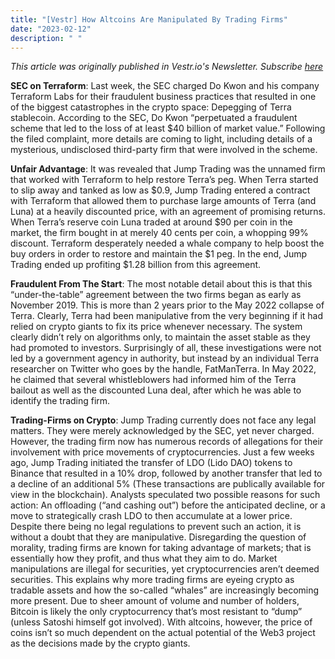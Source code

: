 ```yaml
---
title: "[Vestr] How Altcoins Are Manipulated By Trading Firms"
date: "2023-02-12"
description: " "
---
```


<i>This article was originally published in Vestr.io's Newsletter. Subscribe <a href="https://www.vestr.io/" target="_blank">here</a></i>

<b>SEC on Terraform</b>: Last week, the SEC charged Do Kwon and his company Terraform Labs for their fraudulent business practices that resulted in one of the biggest catastrophes in the crypto space: Depegging of Terra stablecoin. According to the SEC, Do Kwon “perpetuated a fraudulent scheme that led to the loss of at least $40 billion of market value.” Following the filed complaint, more details are coming to light, including details of a mysterious, undisclosed third-party firm that were involved in the scheme.

<b>Unfair Advantage</b>: It was revealed that Jump Trading was the unnamed firm that worked with Terraform to help restore Terra’s peg. When Terra started to slip away and tanked as low as $0.9, Jump Trading entered a contract with Terraform that allowed them to purchase large amounts of Terra (and Luna) at a heavily discounted price, with an agreement of promising returns. When Terra’s reserve coin Luna traded at around $90 per coin in the market, the firm bought in at merely 40 cents per coin, a whopping 99% discount. Terraform desperately needed a whale company to help boost the buy orders in order to restore and maintain the $1 peg. In the end, Jump Trading ended up profiting $1.28 billion from this agreement.

<b>Fraudulent From The Start</b>: The most notable detail about this is that this “under-the-table” agreement between the two firms began as early as November 2019. This is more than 2 years prior to the May 2022 collapse of Terra. Clearly, Terra had been manipulative from the very beginning if it had relied on crypto giants to fix its price whenever necessary. The system clearly didn’t rely on algorithms only, to maintain the asset stable as they had promoted to investors. Surprisingly of all, these investigations were not led by a government agency in authority, but instead by an individual Terra researcher on Twitter who goes by the handle, FatManTerra. In May 2022, he claimed that several whistleblowers had informed him of the Terra bailout as well as the discounted Luna deal, after which he was able to identify the trading firm.

<b>Trading-Firms on Crypto</b>: Jump Trading currently does not face any legal matters. They were merely acknowledged by the SEC, yet never charged. However, the trading firm now has numerous records of allegations for their involvement with price movements of cryptocurrencies. Just a few weeks ago, Jump Trading initiated the transfer of LDO (Lido DAO) tokens to Binance that resulted in a 10% drop, followed by another transfer that led to a decline of an additional 5% (These transactions are publically available for view in the blockchain). Analysts speculated two possible reasons for such action: An offloading (“and cashing out”) before the anticipated decline, or a move to strategically crash LDO to then accumulate at a lower price. Despite there being no legal regulations to prevent such an action, it is without a doubt that they are manipulative. Disregarding the question of morality, trading firms are known for taking advantage of markets; that is essentially how they profit, and thus what they aim to do. Market manipulations are illegal for securities, yet cryptocurrencies aren’t deemed securities. This explains why more trading firms are eyeing crypto as tradable assets and how the so-called “whales” are increasingly becoming more present. Due to sheer amount of volume and number of holders, Bitcoin is likely the only cryptocurrency that’s most resistant to “dump” (unless Satoshi himself got involved). With altcoins, however, the price of coins isn’t so much dependent on the actual potential of the Web3 project as the decisions made by the crypto giants.